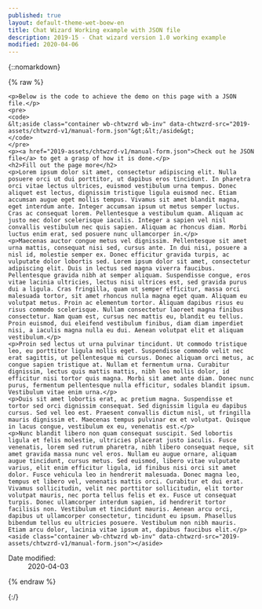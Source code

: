 ```yaml
---
published: true
layout: default-theme-wet-boew-en
title: Chat Wizard Working example with JSON file
description: 2019-15 - Chat wizard version 1.0 working example
modified: 2020-04-06
---
```


{::nomarkdown}

{% raw %}

<!-- Chat wizard -->
<link rel="stylesheet" type="text/css" href="2019-assets/chtwzrd-v1/chatwizard.css">

	<p>Below is the code to achieve the demo on this page with a JSON file.</p>
	<pre>
	<code>
	&lt;aside class="container wb-chtwzrd wb-inv" data-chtwzrd-src="2019-assets/chtwzrd-v1/manual-form.json"&gt;&lt;/aside&gt;
	</code>
	</pre>
	<p><a href="2019-assets/chtwzrd-v1/manual-form.json">Check out he JSON file</a> to get a grasp of how it is done.</p>
	<h2>Fill out the page more</h2>
	<p>Lorem ipsum dolor sit amet, consectetur adipiscing elit. Nulla posuere orci ut dui porttitor, ut dapibus eros tincidunt. In pharetra orci vitae lectus ultrices, euismod vestibulum urna tempus. Donec aliquet est lectus, dignissim tristique ligula euismod nec. Etiam accumsan augue eget mollis tempus. Vivamus sit amet blandit magna, eget interdum ante. Integer accumsan ipsum ut metus semper luctus. Cras ac consequat lorem. Pellentesque a vestibulum quam. Aliquam ac justo nec dolor scelerisque iaculis. Integer a sapien vel nisl convallis vestibulum nec quis sapien. Aliquam ac rhoncus diam. Morbi luctus enim erat, sed posuere nunc ullamcorper in.</p>
	<p>Maecenas auctor congue metus vel dignissim. Pellentesque sit amet urna mattis, consequat nisi sed, cursus ante. In dui nisi, posuere a nisl id, molestie semper ex. Donec efficitur gravida turpis, ac vulputate dolor lobortis sed. Lorem ipsum dolor sit amet, consectetur adipiscing elit. Duis in lectus sed magna viverra faucibus. Pellentesque gravida nibh at semper aliquam. Suspendisse congue, eros vitae lacinia ultricies, lectus nisi ultrices est, sed gravida purus dui a ligula. Cras fringilla, quam ut semper efficitur, massa orci malesuada tortor, sit amet rhoncus nulla magna eget quam. Aliquam eu volutpat metus. Proin ac elementum tortor. Aliquam dapibus risus eu risus commodo scelerisque. Nullam consectetur laoreet magna finibus consectetur. Nam quam est, cursus nec mattis eu, blandit eu tellus. Proin euismod, dui eleifend vestibulum finibus, diam diam imperdiet nisi, a iaculis magna nulla eu dui. Aenean volutpat elit et aliquam vestibulum.</p>
	<p>Proin sed lectus ut urna pulvinar tincidunt. Ut commodo tristique leo, eu porttitor ligula mollis eget. Suspendisse commodo velit nec erat sagittis, ut pellentesque mi cursus. Donec aliquam orci metus, ac congue sapien tristique at. Nullam et fermentum urna. Curabitur dignissim, lectus quis mattis mattis, nibh leo mollis dolor, id efficitur nisi tortor quis magna. Morbi sit amet ante diam. Donec nunc purus, fermentum pellentesque nulla efficitur, sodales blandit ipsum. Vestibulum vitae enim urna.</p>
	<p>Duis sit amet lobortis erat, ac pretium magna. Suspendisse et tortor sed orci dignissim consequat. Sed dignissim ligula eu dapibus cursus. Sed vel leo est. Praesent convallis dictum nisl, ut fringilla mauris dignissim et. Maecenas tempus pulvinar ex et volutpat. Quisque in lacus congue, vestibulum ex eu, venenatis est.</p>
	<p>Nunc blandit libero non quam consequat suscipit. Sed lobortis ligula et felis molestie, ultricies placerat justo iaculis. Fusce venenatis, lorem sed rutrum pharetra, nibh libero consequat neque, sit amet gravida massa nunc vel eros. Nullam eu augue ornare, aliquam augue tincidunt, cursus metus. Sed euismod, libero vitae vulputate varius, elit enim efficitur ligula, id finibus nisi orci sit amet dolor. Fusce vehicula leo in hendrerit malesuada. Donec magna leo, tempus et libero vel, venenatis mattis orci. Curabitur et dui erat. Vivamus sollicitudin, velit nec porttitor sollicitudin, elit tortor volutpat mauris, nec porta tellus felis et ex. Fusce ut consequat turpis. Donec ullamcorper interdum sapien, id hendrerit tortor facilisis non. Vestibulum et tincidunt mauris. Aenean arcu orci, dapibus ut ullamcorper consectetur, tincidunt eu ipsum. Phasellus bibendum tellus eu ultricies posuere. Vestibulum non nibh mauris. Etiam arcu dolor, lacinia vitae ipsum at, dapibus faucibus elit.</p>
	<aside class="container wb-chtwzrd wb-inv" data-chtwzrd-src="2019-assets/chtwzrd-v1/manual-form.json"></aside>

<div class="pagedetails">
	<dl id="wb-dtmd">
		<dt>Date modified:&#32;</dt>
		<dd><time property="dateModified">2020-04-03</time></dd>
	</dl>
</div>

<script src="https://ajax.googleapis.com/ajax/libs/jquery/2.1.4/jquery.js"></script>
<!-- Chat wizard -->
<script src="2019-assets/chtwzrd-v1/chatwizard.js"></script>

{% endraw %}

{:/}